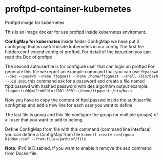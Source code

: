 # proftpd-container-kubernetes
Proftpd image for kubernetes



This is an image docker for use proftpd inside kubernetes enviroment.



**ConfigMap for kubernates**
Inside folder ConfigMap we have put 3 configmap that is usefull inside kubernetes in our config
The first file hidden.conf extend config of proftpd.
For detail of the istruction you can read the Doc of proftpd

The second authuserfile is for configure user that can login on proftpd
For generate this file we report an example command that you can use
`ftpasswd --des --passwd --name ftpguest --home /home/ftpguest --shell /bin/bash --uid 2001`
this command ask for a password and create a file named ftpd.passwd with hashed password with des algorithm 
output example:
`ftpguest:VdQm/1tmKGhlo:2001:2001::/home/ftpguest:/bin/bash`

Now you have to copy the content of ftpd.passwd inside the authuserfile configmap and add a new line for each user you want to define

The last file is group and this file configure the group (or multiple groups) of all user that you want to add to belong.

Define ConfigMap from file
with this command (command line interface) you can define a ConfigMap from file
`kubectl create configmap hidden.conf --from-file=/path/of/file`




**Note:**
IPv6 is Disabled, if you want to enable it remove the sed command from Dockerfile.